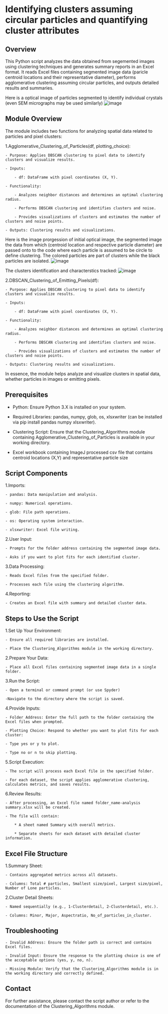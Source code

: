 # Identifying clusters assuming circular particles and quantifying cluster attributes

## Overview ##

This Python script analyzes the data obtained from segemented images using clustering techniques and generates summary reports in an Excel format. It reads Excel files containing segmented image data (paricle centroid locations and their representative diameter), performs agglomerative clustering assuming circular particles, and outputs detailed results and summaries.

Here is a optical image of particles segmented to identify individual crystals (even SEM micrographs may be used similarly)
  ![image](https://github.com/user-attachments/assets/74c6335d-fe17-4bc7-be4c-243ee5eebd38)

## Module Overview ##

The module includes two functions for analyzing spatial data related to particles and pixel clusters:

1.Agglomerative_Clustering_of_Particles(df, plotting_choice):
   
    - Purpose: Applies DBSCAN clustering to pixel data to identify clusters and visualize results.
    
    - Inputs:
    
        - df: DataFrame with pixel coordinates (X, Y).
        
    - Functionality:
    
        - Analyzes neighbor distances and determines an optimal clustering radius.
        
        - Performs DBSCAN clustering and identifies clusters and noise.
        
        - Provides visualizations of clusters and estimates the number of clusters and noise points.
        
    - Outputs: Clustering results and visualizations.

Here is the image prorgession of initial optical image, the segmented image the data from which (centroid location and respective particle diameter) are passed onto to the code where each particle is assumed to be circle to define clustering.
The colored particles are part of clusters while the black particles are isolated.
![image](https://github.com/user-attachments/assets/a70cde1f-16f1-4a00-b710-5546c03e1965)

The clusters identification and characterstics tracked:
![image](https://github.com/user-attachments/assets/e25af117-a980-4191-95e3-a570b4cff828)

2.DBSCAN_Clustering_of_Emitting_Pixels(df):

    - Purpose: Applies DBSCAN clustering to pixel data to identify clusters and visualize results.
    
    - Inputs:
    
        - df: DataFrame with pixel coordinates (X, Y).
        
    - Functionality:
    
        - Analyzes neighbor distances and determines an optimal clustering radius.
        
        - Performs DBSCAN clustering and identifies clusters and noise.
        
        - Provides visualizations of clusters and estimates the number of clusters and noise points.
        
    - Outputs: Clustering results and visualizations.

In essence, the module helps analyze and visualize clusters in spatial data, whether particles in images or emitting pixels.



## Prerequisites ##

- Python: Ensure Python 3.X is installed on your system.

- Required Libraries: pandas, numpy, glob, os, xlsxwriter (can be installed via pip install pandas numpy xlsxwriter).

- Clustering Script: Ensure that the Clustering_Algorithms module containing Agglomerative_Clustering_of_Particles is available in your working directory.

- Excel workbook containing ImageJ processed csv file that contains centroid locations (X,Y) and representative particle size



## Script Components ##

1.Imports:

    - pandas: Data manipulation and analysis.
    
    - numpy: Numerical operations.
    
    - glob: File path operations.
    
    - os: Operating system interaction.
    
    - xlsxwriter: Excel file writing.

2.User Input:

    - Prompts for the folder address containing the segmented image data.
    
    - Asks if you want to plot fits for each identified cluster.
    
3.Data Processing:

    - Reads Excel files from the specified folder.
    
    - Processes each file using the clustering algorithm.

4.Reporting:

    - Creates an Excel file with summary and detailed cluster data.
    
## Steps to Use the Script ##
    
1.Set Up Your Environment:

    - Ensure all required libraries are installed.
    
    - Place the Clustering_Algorithms module in the working directory.
    
2.Prepare Your Data:

    - Place all Excel files containing segmented image data in a single folder.
    
3.Run the Script:

    - Open a terminal or command prompt (or use Spyder)
    
    -Navigate to the directory where the script is saved.


4.Provide Inputs:

    - Folder Address: Enter the full path to the folder containing the Excel files when prompted.
    
    - Plotting Choice: Respond to whether you want to plot fits for each cluster:
    
    - Type yes or y to plot.
    
    - Type no or n to skip plotting.

5.Script Execution:

    - The script will process each Excel file in the specified folder.
    
    - For each dataset, the script applies agglomerative clustering, calculates metrics, and saves results.

6.Review Results:

    - After processing, an Excel file named folder_name-analysis summary.xlsx will be created.
    
    - The file will contain:
    
        * A sheet named Summary with overall metrics.
        
        * Separate sheets for each dataset with detailed cluster information.

## Excel File Structure ##

1.Summary Sheet:

    - Contains aggregated metrics across all datasets.
    
    - Columns: Total # particles, Smallest size/pixel, Largest size/pixel, Number of Lone particles.

2.Cluster Detail Sheets:

    - Named sequentially (e.g., 1-Clusterdetail, 2-Clusterdetail, etc.).
    
    - Columns: Minor, Major, Aspectratio, No_of_particles_in_cluster.

## Troubleshooting ##

    - Invalid Address: Ensure the folder path is correct and contains Excel files.
    
    - Invalid Input: Ensure the response to the plotting choice is one of the acceptable options (yes, y, no, n).
    
    - Missing Module: Verify that the Clustering_Algorithms module is in the working directory and correctly defined.

## Contact ##

For further assistance, please contact the script author or refer to the documentation of the Clustering_Algorithms module.
